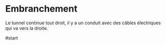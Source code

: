 # Embranchement

Le tunnel continue tout droit, il y a un conduit avec des câbles électriques qui va vers la droite.

#start
